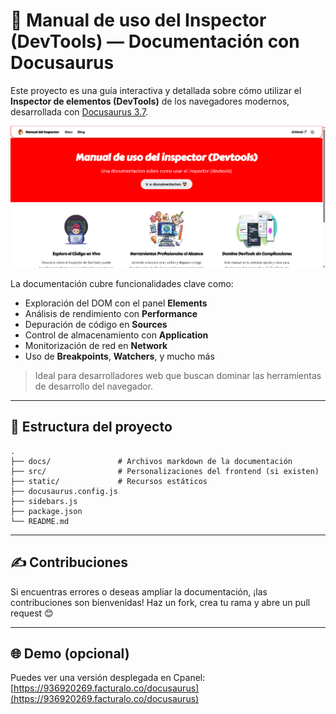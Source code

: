 # 📘 Manual de uso del Inspector (DevTools) — Documentación con Docusaurus

Este proyecto es una guía interactiva y detallada sobre cómo utilizar el **Inspector de elementos (DevTools)** de los navegadores modernos, desarrollada con [Docusaurus 3.7](https://docusaurus.io/).

![alt text](static/imagenes_ignore/imgaen_sitio.png)

La documentación cubre funcionalidades clave como:

- Exploración del DOM con el panel **Elements**
- Análisis de rendimiento con **Performance**
- Depuración de código en **Sources**
- Control de almacenamiento con **Application**
- Monitorización de red en **Network**
- Uso de **Breakpoints**, **Watchers**, y mucho más

> Ideal para desarrolladores web que buscan dominar las herramientas de desarrollo del navegador.

---

## 📁 Estructura del proyecto

```
.
├── docs/               # Archivos markdown de la documentación
├── src/                # Personalizaciones del frontend (si existen)
├── static/             # Recursos estáticos
├── docusaurus.config.js
├── sidebars.js
├── package.json
└── README.md
```

---

## ✍️ Contribuciones

Si encuentras errores o deseas ampliar la documentación, ¡las contribuciones son bienvenidas! Haz un fork, crea tu rama y abre un pull request 😊

---

## 🌐 Demo (opcional)

Puedes ver una versión desplegada en Cpanel: [https://936920269.facturalo.co/docusaurus](https://936920269.facturalo.co/docusaurus)
